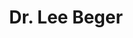 ---
title: Dr. Lee Beger
redirect_from:
  - /people/dr-lee-s-beger
other_names:
  - Dr. Lee S. Beger
layout: people
image: 
image_credit: 
image_alt: 
image_caption: 
details:
  Website: 
  Facebook:
  Twitter: 
  Instagram: 
  LinkedIn: 
  IBDB: 
  IMDb: 
external_links:
---